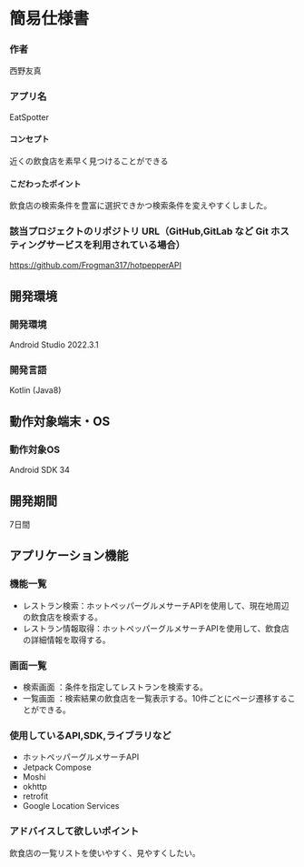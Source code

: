 # 簡易仕様書

### 作者
西野友真
### アプリ名
EatSpotter

#### コンセプト
近くの飲食店を素早く見つけることができる

#### こだわったポイント
飲食店の検索条件を豊富に選択できかつ検索条件を変えやすくしました。

### 該当プロジェクトのリポジトリ URL（GitHub,GitLab など Git ホスティングサービスを利用されている場合）
https://github.com/Frogman317/hotpepperAPI

## 開発環境
### 開発環境
Android Studio 2022.3.1

### 開発言語
Kotlin (Java8)

## 動作対象端末・OS
### 動作対象OS
Android SDK 34

## 開発期間
7日間

## アプリケーション機能

### 機能一覧
- レストラン検索：ホットペッパーグルメサーチAPIを使用して、現在地周辺の飲食店を検索する。
- レストラン情報取得：ホットペッパーグルメサーチAPIを使用して、飲食店の詳細情報を取得する。

### 画面一覧
- 検索画面 ：条件を指定してレストランを検索する。
- 一覧画面 ：検索結果の飲食店を一覧表示する。10件ごとにページ遷移することができる。

### 使用しているAPI,SDK,ライブラリなど
- ホットペッパーグルメサーチAPI
- Jetpack Compose
- Moshi
- okhttp
- retrofit
- Google Location Services

### アドバイスして欲しいポイント
飲食店の一覧リストを使いやすく、見やすくしたい。
